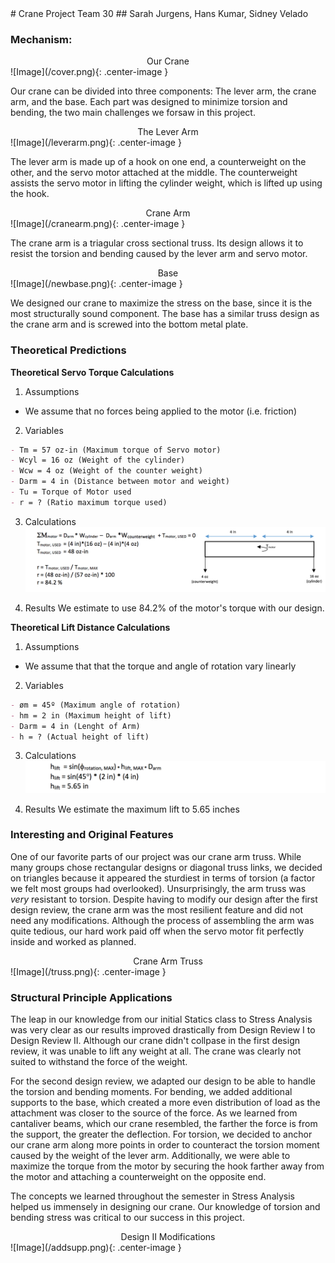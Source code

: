 <link rel="stylesheet" href="img.css">
# Crane Project Team 30
## Sarah Jurgens, Hans Kumar, Sidney Velado

### Mechanism:

<center>Our Crane</center>
![Image](/cover.png){: .center-image }

Our crane can be divided into three components: The lever arm, the crane arm, and the base. Each part was designed to minimize torsion and bending, the two main challenges we forsaw in this project. 

<center>The Lever Arm</center>
![Image](/leverarm.png){: .center-image }

The lever arm is made up of a hook on one end, a counterweight on the other, and the servo motor attached at the middle. The counterweight assists the servo motor in lifting the cylinder weight, which is lifted up using the hook.

<center>Crane Arm</center>
![Image](/cranearm.png){: .center-image }

The crane arm is a triagular cross sectional truss. Its design allows it to resist the torsion and bending caused by the lever arm and servo motor.

<center>Base</center>
![Image](/newbase.png){: .center-image }

We designed our crane to maximize the stress on the base, since it is the most structurally sound component. The base has a similar truss design as the crane arm and is screwed into the bottom metal plate.

### Theoretical Predictions

**Theoretical Servo Torque Calculations**

 1. Assumptions
 - We assume that no forces being applied to the motor (i.e. friction)

 2. Variables
```markdown
- Tm = 57 oz-in (Maximum torque of Servo motor)
- Wcyl = 16 oz (Weight of the cylinder)
- Wcw = 4 oz (Weight of the counter weight)
- Darm = 4 in (Distance between motor and weight)
- Tu = Torque of Motor used
- r = ? (Ratio maximum torque used)
```
 3. Calculations
![Image](/Calculation.png)

 4. Results
 We estimate to use 84.2% of the motor's torque with our design. 
 
**Theoretical Lift Distance Calculations**

 1. Assumptions
 - We assume that that the torque and angle of rotation vary linearly
 
 2. Variables 
```markdown
- øm = 45º (Maximum angle of rotation)
- hm = 2 in (Maximum height of lift)
- Darm = 4 in (Lenght of Arm)
- h = ? (Actual height of lift)
```
 3. Calculations
![Image](/calcLiftFinal.png)

 4. Results
 We estimate the maximum lift to 5.65 inches

### Interesting and Original Features

One of our favorite parts of our project was our crane arm truss. While many groups chose rectangular designs or diagonal truss links, we decided on triangles because it appeared the sturdiest in terms of torsion (a factor we felt most groups had overlooked). Unsurprisingly, the arm truss was *very* resistant to torsion. Despite having to modify our design after the first design review, the crane arm was the most resilient feature and did not need any modifications. Although the process of assembling the arm was quite tedious, our hard work paid off when the servo motor fit perfectly inside and worked as planned.

<center>Crane Arm Truss</center>
![Image](/truss.png){: .center-image }

### Structural Principle Applications
The leap in our knowledge from our initial Statics class to Stress Analysis was very clear as our results improved drastically from Design Review I to Design Review II. Although our crane didn't collpase in the first design review, it was unable to lift any weight at all. The crane was clearly not suited to withstand the force of the weight.

For the second design review, we adapted our design to be able to handle the torsion and bending moments. For bending, we added additional supports to the base, which created a more even distribution of load as the attachment was closer to the source of the force. As we learned from cantaliver beams, which our crane resembled, the farther the force is from the support, the greater the deflection. For torsion, we decided to anchor our crane arm along more points in order to counteract the torsion moment caused by the weight of the lever arm. Additionally, we were able to maximize the torque from the motor by securing the hook farther away from the motor and attaching a counterweight on the opposite end.

The concepts we learned throughout the semester in Stress Analysis helped us immensely in designing our crane. Our knowledge of torsion and bending stress was critical to our success in this project.

<center>Design II Modifications</center>
![Image](/addsupp.png){: .center-image }
